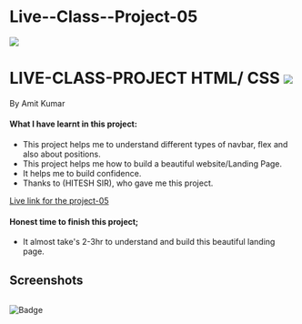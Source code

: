 # Live--Class--Project-05


![]("")
# LIVE-CLASS-PROJECT HTML/ CSS ![]("")
By Amit Kumar

#### What I have learnt in this project:
- This project helps me to understand different types of navbar, flex and also about positions.
- This project helps me how to build a beautiful website/Landing Page.
- It helps me to build confidence.
- Thanks to (HITESH SIR), who gave me this project.

[Live link for the project-05](https://amit-kumar-project-05.netlify.app)
#### Honest time to finish this project;
- It almost take's 2-3hr to understand and build this beautiful landing page.
 ## Screenshots
 ![]()
 











![Badge](https://img.shields.io/badge/Project---05-orange)






